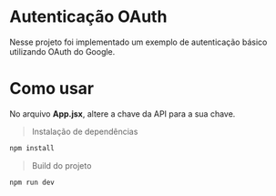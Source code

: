 # Autenticação OAuth

Nesse projeto foi implementado um exemplo de autenticação básico utilizando OAuth do Google.

# Como usar

No arquivo **App.jsx**, altere a chave da API para a sua chave.

> Instalação de dependências

```bash
npm install
```

> Build do projeto

```bash
npm run dev
```

